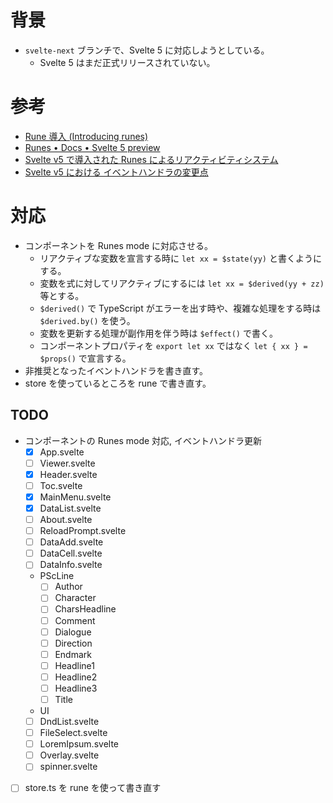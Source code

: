 # 背景

- `svelte-next` ブランチで、Svelte 5 に対応しようとしている。
    - Svelte 5 はまだ正式リリースされていない。

# 参考

- [Rune 導入 (Introducing runes)](https://svelte.jp/blog/runes)
- [Runes • Docs • Svelte 5 preview](https://svelte-5-preview.vercel.app/docs/runes)
- [Svelte v5 で導入された Runes によるリアクティビティシステム](https://azukiazusa.dev/blog/svelte-reactivity-system-with-runes/)
- [Svelte v5 における イベントハンドラの変更点](https://azukiazusa.dev/blog/svelte-v5-event-handlers/)

# 対応

- コンポーネントを Runes mode に対応させる。
    - リアクティブな変数を宣言する時に `let xx = $state(yy)` と書くようにする。
    - 変数を式に対してリアクティブにするには `let xx = $derived(yy + zz)` 等とする。
    - `$derived()` で TypeScript がエラーを出す時や、複雑な処理をする時は `$derived.by()` を使う。
    - 変数を更新する処理が副作用を伴う時は `$effect()` で書く。
    - コンポーネントプロパティを `export let xx` ではなく `let { xx } = $props()` で宣言する。
- 非推奨となったイベントハンドラを書き直す。
- store を使っているところを rune で書き直す。

## TODO

- コンポーネントの Runes mode 対応, イベントハンドラ更新
    - [x] App.svelte
    - [ ] Viewer.svelte
    - [x] Header.svelte
    - [ ] Toc.svelte
    - [x] MainMenu.svelte
    - [x] DataList.svelte
    - [ ] About.svelte
    - [ ] ReloadPrompt.svelte
    - [ ] DataAdd.svelte
    - [ ] DataCell.svelte
    - [ ] DataInfo.svelte
    - PScLine
        - [ ] Author
        - [ ] Character
        - [ ] CharsHeadline
        - [ ] Comment
        - [ ] Dialogue
        - [ ] Direction
        - [ ] Endmark
        - [ ] Headline1
        - [ ] Headline2
        - [ ] Headline3
        - [ ] Title
    - UI
    - [ ] DndList.svelte
    - [ ] FileSelect.svelte
    - [ ] LoremIpsum.svelte
    - [ ] Overlay.svelte
    - [ ] spinner.svelte
- [ ] store.ts を rune を使って書き直す
